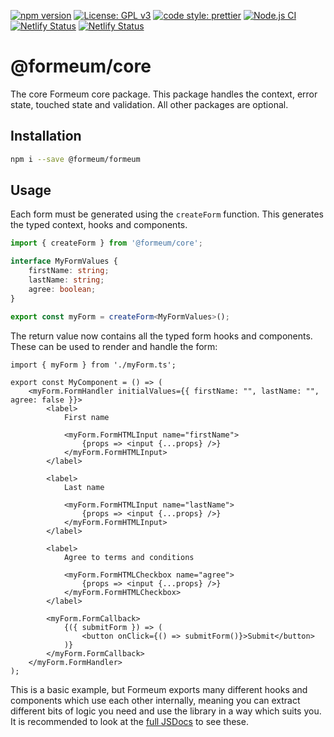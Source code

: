 [![npm version](https://badge.fury.io/js/@formeum%2Fcore.svg)](https://badge.fury.io/js/@formeum%2Fcore)
[![License: GPL v3](https://img.shields.io/badge/License-GPL%20v3-blue.svg)](https://www.gnu.org/licenses/gpl-3.0)
[![code style: prettier](https://img.shields.io/badge/code_style-prettier-ff69b4.svg?style=flat-square)](https://github.com/prettier/prettier)
[![Node.js CI](https://github.com/samboylett/formeum/actions/workflows/node.js.yml/badge.svg)](https://github.com/samboylett/formeum/actions/workflows/node.js.yml)
[![Netlify Status](https://api.netlify.com/api/v1/badges/a5ddb138-1a5d-452d-aa94-a9e016849269/deploy-status)](https://app.netlify.com/sites/formeum/deploys)
[![Netlify Status](https://api.netlify.com/api/v1/badges/536a67ac-2e5e-444c-8e2b-ca19197d8e4f/deploy-status)](https://app.netlify.com/sites/formeum-storybook/deploys)

# @formeum/core

The core Formeum core package. This package handles the context, error state, touched state and validation. All other packages are optional.

## Installation

```sh
npm i --save @formeum/formeum
```

## Usage

Each form must be generated using the `createForm` function. This generates the typed context, hooks and components.

```ts
import { createForm } from '@formeum/core';

interface MyFormValues {
    firstName: string;
    lastName: string;
    agree: boolean;
}

export const myForm = createForm<MyFormValues>();
```

The return value now contains all the typed form hooks and components. These can be used to render and handle the form:

```tsx
import { myForm } from './myForm.ts';

export const MyComponent = () => (
    <myForm.FormHandler initialValues={{ firstName: "", lastName: "", agree: false }}>
        <label>
            First name

            <myForm.FormHTMLInput name="firstName">
                {props => <input {...props} />}
            </myForm.FormHTMLInput>
        </label>
        
        <label>
            Last name

            <myForm.FormHTMLInput name="lastName">
                {props => <input {...props} />}
            </myForm.FormHTMLInput>
        </label>
        
        <label>
            Agree to terms and conditions

            <myForm.FormHTMLCheckbox name="agree">
                {props => <input {...props} />}
            </myForm.FormHTMLCheckbox>
        </label>

        <myForm.FormCallback>
            {({ submitForm }) => (
                <button onClick={() => submitForm()}>Submit</button>
            )}
        </myForm.FormCallback>
    </myForm.FormHandler>
);
```

This is a basic example, but Formeum exports many different hooks and components which use each other internally, meaning you can extract different bits of logic you need and use the library in a way which suits you. It is recommended to look at the [full JSDocs](https://formeum.netlify.app/) to see these.